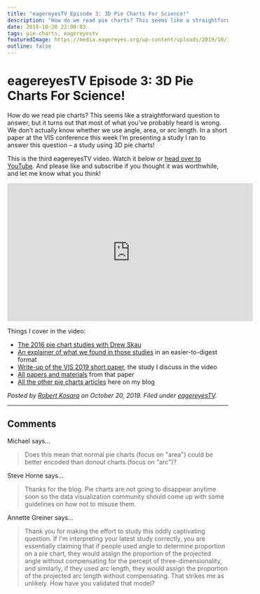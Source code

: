 ```yaml
---
title: "eagereyesTV Episode 3: 3D Pie Charts For Science!"
description: "How do we read pie charts? This seems like a straightforward question to answer, but it turns out that most of what you’ve probably heard is wrong. We don’t actually know whether we use angle, area, or arc length. In a short paper at the VIS conference this week I’m presenting a study I ran to answer this question – a study using 3D pie charts!"
date: 2019-10-20 22:00:03
tags: pie-charts, eagereyestv
featuredImage: https://media.eagereyes.org/wp-content/uploads/2019/10/1D2A409C-A98E-4D91-84BF-3FBF9B0DC4BA.jpeg
outline: false
---
```


# eagereyesTV Episode 3: 3D Pie Charts For Science!

How do we read pie charts? This seems like a straightforward question to answer, but it turns out that most of what you’ve probably heard is wrong. We don’t actually know whether we use angle, area, or arc length. In a short paper at the VIS conference this week I’m presenting a study I ran to answer this question – a study using 3D pie charts!

This is the third eagereyesTV video. Watch it below or <a href="https://youtu.be/WF-HWFf-UNc">head over to YouTube</a>. And please like and subscribe if you thought it was worthwhile, and let me know what you think!

<p align="center"><iframe width="560" height="315" src="https://www.youtube.com/embed/WF-HWFf-UNc?si=M_a26OnldK9sQ_F7" title="YouTube video player" frameborder="0" allow="accelerometer; autoplay; clipboard-write; encrypted-media; gyroscope; picture-in-picture; web-share" allowfullscreen></iframe>
</p>

Things I cover in the video:

<ul><li><a href="/papers/a-pair-of-pie-chart-papers">The 2016 pie chart studies with Drew Skau</a></li><li><a href="/blog/2016/an-illustrated-tour-of-the-pie-chart-study-results">An explainer of what we found in those studies</a> in an easier-to-digest format</li><li><a href="/blog/2019/paper-evidence-for-area-as-the-primary-visual-cue-in-pie-charts">Write-up of the VIS 2019 short paper</a>, the study I discuss in the video</li><li><a href="https://osf.io/7y842/">All papers and materials</a> from that paper</li><li><a href="/tag/pie-charts">All the other pie charts articles</a> here on my blog<br></li></ul>


_Posted by <a href="/about">Robert Kosara</a> on October 20, 2019. Filed under [eagereyesTV](/tag/eagereyestv)._


<aside class="comments">

---
## Comments

Michael says…
>	Does this mean that normal pie charts (focus on "area") could be better encoded than donout charts (focus on "arc")?

Steve Horne says…
>	Thanks for the blog. Pie charts are not going to disappear anytime soon so the data visualization community should come up with some guidelines on how not to misuse them.

Annette Greiner says…
>	Thank you for making the effort to study this oddly captivating question. If I'm interpreting your latest study correctly, you are essentially claiming that if people used angle to determine proportion on a pie chart, they would assign the proportion of the projected angle without compensating for the percept of three-dimensionality, and similarly, if they used arc length, they would assign the proportion of the projected arc length without compensating. That strikes me as unlikely. How have you validated that model?

</aside>

